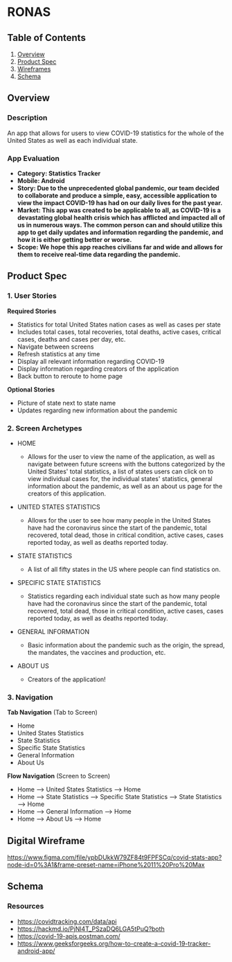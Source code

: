 # RONAS

## Table of Contents
1. [Overview](#Overview)
1. [Product Spec](#Product-Spec)
1. [Wireframes](#Wireframes)
2. [Schema](#Schema)

## Overview
### Description
An app that allows for users to view COVID-19 statistics for the whole of the United States as well as each individual state. 

### App Evaluation

- **Category: Statistics Tracker**
- **Mobile: Android**
- **Story: Due to the unprecedented global pandemic, our team decided to collaborate and produce a simple, easy, accessible application to view the impact COVID-19 has had on our daily lives for the past year.**
- **Market: This app was created to be applicable to all, as COVID-19 is a devastating global health crisis which has afflicted and impacted all of us in numerous ways. The common person can and should utilize this app to get daily updates and information regarding the pandemic, and how it is either getting better or worse.**
- **Scope: We hope this app reaches civilians far and wide and allows for them to receive real-time data regarding the pandemic.**

## Product Spec

### 1. User Stories 

**Required Stories**

* Statistics for total United States nation cases as well as cases per state
* Includes total cases, total recoveries, total deaths, active cases, critical cases, deaths and cases per day, etc. 
* Navigate between screens
* Refresh statistics at any time
* Display all relevant information regarding COVID-19
* Display information regarding creators of the application
* Back button to reroute to home page

**Optional Stories**

* Picture of state next to state name
* Updates regarding new information about the pandemic

### 2. Screen Archetypes

* HOME
   * Allows for the user to view the name of the application, as well as navigate between future screens with the buttons categorized by the United States' total statistics, a list of states users can click on to view individual cases for, the individual states' statistics, general information about the pandemic, as well as an about us page for the creators of this application. 
   
* UNITED STATES STATISTICS
   * Allows for the user to see how many people in the United States have had the coronavirus since the start of the pandemic, total recovered, total dead, those in critical condition, active cases, cases reported today, as well as deaths reported today. 
   
* STATE STATISTICS
   * A list of all fifty states in the US where people can find statistics on. 
   
* SPECIFIC STATE STATISTICS
   * Statistics regarding each individual state such as how many people have had the coronavirus since the start of the pandemic, total recovered, total dead, those in critical condition, active cases, cases reported today, as well as deaths reported today. 
   
* GENERAL INFORMATION
   * Basic information about the pandemic such as the origin, the spread, the mandates, the vaccines and production, etc. 
   
* ABOUT US 
   * Creators of the application!

### 3. Navigation

**Tab Navigation** (Tab to Screen)

* Home
* United States Statistics
* State Statistics
* Specific State Statistics
* General Information
* About Us 

**Flow Navigation** (Screen to Screen)

* Home --> United States Statistics --> Home
* Home --> State Statistics --> Specific State Statistics --> State Statistics --> Home
* Home --> General Information --> Home
* Home --> About Us --> Home

## Digital Wireframe
https://www.figma.com/file/ypbDUkkW79ZF84t9FPFSCq/covid-stats-app?node-id=0%3A1&frame-preset-name=iPhone%2011%20Pro%20Max

## Schema 

### Resources 
- https://covidtracking.com/data/api
- https://hackmd.io/PjNl4T_PSzaDQ6LGA5tPuQ?both
- https://covid-19-apis.postman.com/
- https://www.geeksforgeeks.org/how-to-create-a-covid-19-tracker-android-app/
